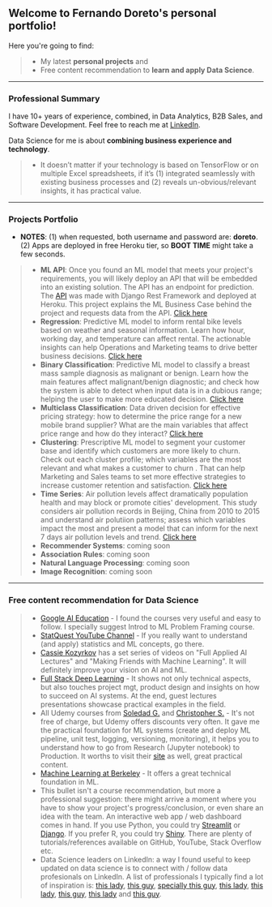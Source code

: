 ##  Welcome to Fernando Doreto's personal portfolio!

Here you're going to find:
> * My latest **personal projects** and
> * Free content recommendation to **learn and apply Data Science**.

--- 

### Professional Summary
I have 10+ years of experience, combined, in Data Analytics, B2B Sales, and Software Development. Feel free to reach me at [LinkedIn](https://www.linkedin.com/in/fernandodoreto/).


Data Science for me is about **combining business experience and technology**. 
> * It doesn’t matter if your technology is based on TensorFlow or on multiple Excel spreadsheets, if it’s (1) integrated seamlessly with existing business processes and (2) reveals un-obvious/relevant insights, it has practical value.

---

### Projects Portfolio
* **NOTES**: (1) when requested, both username and password are: **doreto**. (2) Apps are deployed in free Heroku tier, so **BOOT TIME** might take a few seconds.

> * **ML API**: Once you found an ML model that meets your project's requirements, you will likely deploy an API that will be embedded into an existing solution. The API has an endpoint for prediction. The [API](https://doreto-ml-api.herokuapp.com/) was made with Django Rest Framework and deployed at Heroku. This project explains the ML Business Case behind the project and requests data from the API. [Click here](https://share.streamlit.io/fernandorocha88/portfolio-ml-api/main/app.py)
> * **Regression**: Predictive ML model to inform rental bike levels based on weather and seasonal information. Learn how hour, working day, and temperature can affect rental. The actionable insights can help Operations and Marketing teams to drive better business decisions. [Click here](https://doreto-regression.herokuapp.com)
> * **Binary Classification**: Predictive ML model to classify a breast mass sample diagnosis as malignant or benign. Learn how the main features affect malignant/benign diagnostic; and check how the system is able to detect when input data is in a dubious range; helping the user to make more educated decision. [Click here](https://doreto-binary-clf.herokuapp.com/)
> * **Multiclass Classification**: Data driven decision for effective pricing strategy: how to determine the price range for a new mobile brand supplier? What are the main variables that affect price range and how do they interact? [Click here](https://doreto-multi-clf.herokuapp.com/)
> * **Clustering**: Prescriptive ML model to segment your customer base and identify which customers are more likely to churn. Check out each cluster profile; which variables are the most relevant and what makes a customer to churn . That can help Marketing and Sales teams to set more effective strategies to increase customer retention and satisfaction. [Click here](https://doreto-cluster.herokuapp.com/)
> * **Time Series**: Air pollution levels affect dramatically population health and may block or promote cities' development. This study considers air pollution records in Beijing, China from 2010 to 2015 and understand air polutiion patterns; assess which variables impact the most and present a model that can inform for the next 7 days air pollution levels and trend. [Click here](https://doreto-time-series.herokuapp.com/) 
> * **Recommender Systems**: coming soon 
> * **Association Rules**: coming soon
> * **Natural Language Processing**: coming soon
> * **Image Recognition**: coming soon



---

### Free content recommendation for Data Science
> * [Google AI Education](https://ai.google/education/) - I found the courses very useful and easy to follow. I specially suggest Introd to ML Problem Framing course.
> * [StatQuest YouTube Channel](https://www.youtube.com/channel/UCtYLUTtgS3k1Fg4y5tAhLbw) - If you really want to understand (and apply) statistics and ML concepts, go there.
> * [Cassie Kozyrkov](https://www.youtube.com/c/Kozyrkov/playlists) has a set series of videos on "Full Applied AI Lectures" and "Making Friends with Machine Learning". It will definitely improve your vision on AI and ML.
> * [Full Stack Deep Learning](https://course.fullstackdeeplearning.com/) - It shows not only technical aspects, but also touches project mgt, product design and insights on how to succeed on AI systems. At the end, guest lectures presentations showcase practical examples in the field.
> * All Udemy courses from [Soledad G.](https://www.udemy.com/user/soledad-galli/) and [Christopher S.](https://www.udemy.com/user/christopher-samiullah/) - It's not free of charge, but Udemy offers discounts very often. It gave me the practical foundation for ML systems (create and deploy ML pipeline, unit test, logging, versioning, monitoring), it helps you to understand how to go from Research (Jupyter notebook) to Production. It worths to visit their [site](https://www.trainindata.com/) as well, great practical content. 
> * [Machine Learning at Berkeley](https://ml.berkeley.edu/blog/tag/crash-course) - It offers a great technical foundation in ML.
> * This bullet isn't a course recommendation, but more a professional suggestion: there might arrive a moment where you have to show your project's progress/conclusion, or even share an idea with the team. An interactive web app / web dashboard comes in hand. If you use Python, you could try [Streamlit](https://www.streamlit.io/) or [Django](https://www.djangoproject.com/). If you prefer R, you could try [Shiny](https://shiny.rstudio.com/). There are plenty of tutorials/references available on GitHub, YouTube, Stack Overflow etc.
> * Data Science leaders on LinkedIn: a way I found useful to keep updated on data science is to connect with / follow data profesionals on LinkedIn. A list of professionals I typically find a lot of inspiration is: [this lady](https://www.linkedin.com/in/kozyrkov/), [this guy](https://www.linkedin.com/in/andrewyng/), [specially this guy](https://www.linkedin.com/in/eric-weber-060397b7/), [this lady](https://www.linkedin.com/in/chiphuyen/), [this lady](https://www.linkedin.com/in/soledad-galli/), [this guy](https://www.linkedin.com/in/stevenouri/), [this lady](https://www.linkedin.com/in/dalianaliu/) and [this guy](https://www.linkedin.com/in/datawithdanny/).

